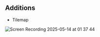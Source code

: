 ## Additions

- Tilemap

![Screen Recording 2025-05-14 at 01 37 44](https://github.com/user-attachments/assets/8a24d732-c2a2-44ee-9c98-63e65416d82f)
